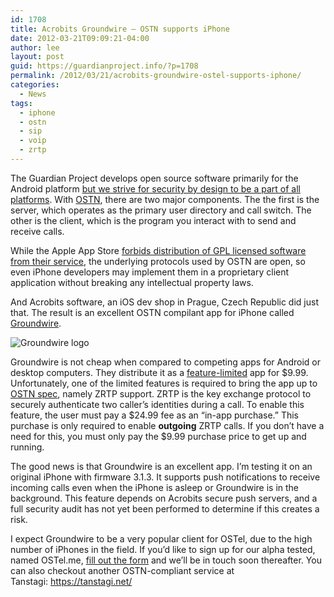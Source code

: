 ```yaml
---
id: 1708
title: Acrobits Groundwire – OSTN supports iPhone
date: 2012-03-21T09:09:21-04:00
author: lee
layout: post
guid: https://guardianproject.info/?p=1708
permalink: /2012/03/21/acrobits-groundwire-ostel-supports-iphone/
categories:
  - News
tags:
  - iphone
  - ostn
  - sip
  - voip
  - zrtp
---
```

The Guardian Project develops open source software primarily for the Android platform [but we strive for security by design to be a part of all platforms](https://guardianproject.info/home/use-cases/). With [OSTN](https://guardianproject.info/wiki/OSTN), there are two major components. The the first is the server, which operates as the primary user directory and call switch. The other is the client, which is the program you interact with to send and receive calls.

While the Apple App Store [forbids distribution of GPL licensed software from their service](http://michelf.com/weblog/2011/gpl-ios-app-store/), the underlying protocols used by OSTN are open, so even iPhone developers may implement them in a proprietary client application without breaking any intellectual property laws.

And Acrobits software, an iOS dev shop in Prague, Czech Republic did just that. The result is an excellent OSTN compilant app for iPhone called [Groundwire](http://www.acrobits.cz/11/acrobits-groundwire-for-iphone).

![Groundwire logo](http://www.acrobits.cz/userfiles/images/groundwire_icon.png) 

Groundwire is not cheap when compared to competing apps for Android or desktop computers. They distribute it as a [feature-limited](http://en.wikipedia.org/wiki/Crippleware) app for $9.99. Unfortunately, one of the limited features is required to bring the app up to [OSTN spec](https://guardianproject.info/wiki/OSTN_Compliance_Specification), namely ZRTP support. ZRTP is the key exchange protocol to securely authenticate two caller’s identities during a call. To enable this feature, the user must pay a $24.99 fee as an “in-app purchase.” This purchase is only required to enable **outgoing** ZRTP calls. If you don’t have a need for this, you must only pay the $9.99 purchase price to get up and running.

The good news is that Groundwire is an excellent app. I’m testing it on an original iPhone with firmware 3.1.3. It supports push notifications to receive incoming calls even when the iPhone is asleep or Groundwire is in the background. This feature depends on Acrobits secure push servers, and a full security audit has not yet been performed to determine if this creates a risk.

I expect Groundwire to be a very popular client for OSTel, due to the high number of iPhones in the field. If you’d like to sign up for our alpha tested, named OSTel.me, [fill out the form](https://ostel.me/) and we’ll be in touch soon thereafter. You can also checkout another OSTN-compliant service at Tanstagi: <https://tanstagi.net/>